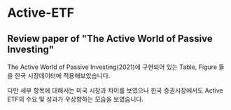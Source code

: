 # Active-ETF
## Review paper of "The Active World of Passive Investing"
The Active World of Passive Investing(2021)에 구현되어 있는
Table, Figure 들을 한국 시장데이터에 적용해보았습니다.

다만 세부 항목에 대해서는 미국 시장과 차이를 보였으나
한국 증권시장에서도 Active ETF의 수요 및 성과가 우상향하는 모습을 보였습니다.
